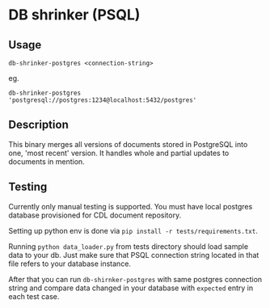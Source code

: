 # DB shrinker (PSQL)

## Usage
`db-shrinker-postgres <connection-string>`

eg.

`db-shrinker-postgres 'postgresql://postgres:1234@localhost:5432/postgres'`

## Description
This binary merges all versions of documents stored in PostgreSQL into one, 'most recent' version. It handles whole and
partial updates to documents in mention.

## Testing
Currently only manual testing is supported. You must have local postgres database provisioned for CDL document
repository.

Setting up python env is done via `pip install -r tests/requirements.txt`.

Running `python data_loader.py` from tests directory should load sample data to your db. Just make sure that PSQL
connection string located in that file refers to your database instance.

After that you can run `db-shirnker-postgres` with same postgres connection string and compare data changed in your
database with `expected` entry in each test case.
